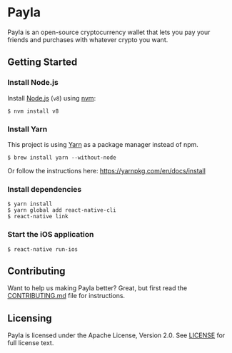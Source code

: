 Payla
=====

Payla is an open-source cryptocurrency wallet that lets you pay your friends and purchases with
whatever crypto you want.

## Getting Started

### Install Node.js

Install [Node.js](https://nodejs.org) (`v8`) using [nvm](https://github.com/creationix/nvm):

	$ nvm install v8

### Install Yarn

This project is using [Yarn](https://yarnpkg.com) as a package manager instead of npm.

	$ brew install yarn --without-node

Or follow the instructions here: <https://yarnpkg.com/en/docs/install>

### Install dependencies

	$ yarn install
	$ yarn global add react-native-cli
	$ react-native link

### Start the iOS application

	$ react-native run-ios

## Contributing

Want to help us making Payla better? Great, but first read the
[CONTRIBUTING.md](CONTRIBUTING.md) file for instructions.

## Licensing

Payla is licensed under the Apache License, Version 2.0.
See [LICENSE](LICENSE) for full license text.
